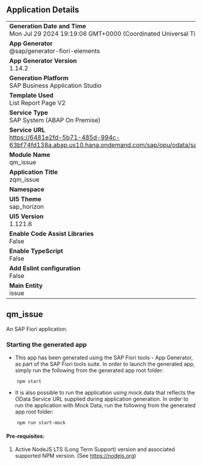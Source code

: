 ## Application Details
|               |
| ------------- |
|**Generation Date and Time**<br>Mon Jul 29 2024 19:19:06 GMT+0000 (Coordinated Universal Time)|
|**App Generator**<br>@sap/generator-fiori-elements|
|**App Generator Version**<br>1.14.2|
|**Generation Platform**<br>SAP Business Application Studio|
|**Template Used**<br>List Report Page V2|
|**Service Type**<br>SAP System (ABAP On Premise)|
|**Service URL**<br>https://6481e2fd-5b71-485d-994c-63bf74fd138a.abap.us10.hana.ondemand.com/sap/opu/odata/sap/Z_ISSUEBINDING|
|**Module Name**<br>qm_issue|
|**Application Title**<br>zqm_issue|
|**Namespace**<br>|
|**UI5 Theme**<br>sap_horizon|
|**UI5 Version**<br>1.121.6|
|**Enable Code Assist Libraries**<br>False|
|**Enable TypeScript**<br>False|
|**Add Eslint configuration**<br>False|
|**Main Entity**<br>issue|

## qm_issue

An SAP Fiori application.

### Starting the generated app

-   This app has been generated using the SAP Fiori tools - App Generator, as part of the SAP Fiori tools suite.  In order to launch the generated app, simply run the following from the generated app root folder:

```
    npm start
```

- It is also possible to run the application using mock data that reflects the OData Service URL supplied during application generation.  In order to run the application with Mock Data, run the following from the generated app root folder:

```
    npm run start-mock
```

#### Pre-requisites:

1. Active NodeJS LTS (Long Term Support) version and associated supported NPM version.  (See https://nodejs.org)


